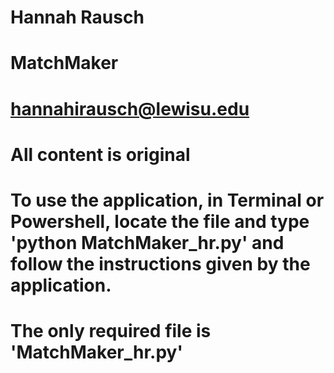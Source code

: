 # Hannah Rausch
# MatchMaker
# hannahirausch@lewisu.edu
# All content is original
# To use the application, in Terminal or Powershell, locate the file and type 'python MatchMaker_hr.py' and follow the instructions given by the application.
# The only required file is 'MatchMaker_hr.py'